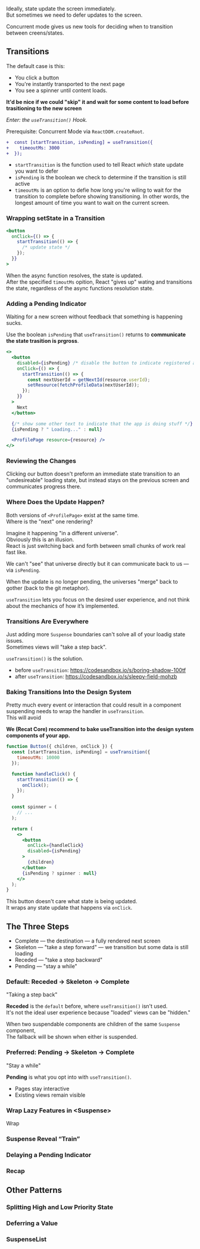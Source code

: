 ---
---

Ideally, state update the screen immediately.  
But sometimes we need to defer updates to the screen.

Concurrent mode gives us new tools for deciding when to transition between creens/states.

## Transitions

The default case is this:

- You click a button
- You're instantly transported to the next page
- You see a spinner until content loads.

**It'd be nice if we could "skip" it and wait for some content to load before trasitioning to the new screen**

_Enter: the `useTransition()` Hook._

Prerequisite: Concurrent Mode via `ReactDOM.createRoot`.

```diff
+  const [startTransition, isPending] = useTransition({
+    timeoutMs: 3000
+  });
```

- `startTransition` is the function used to tell React _which_ state update you want to defer
- `isPending` is the boolean we check to determine if the transition is still active
- `timeoutMs` is an option to defie how long you're wiling to wait for the transition to complete before showing transitioning. In other words, the longest amount of time you want to wait on the current screen.

### Wrapping setState in a Transition

```jsx
<button
  onClick={() => {
    startTransition(() => {
      /* update state */
    });
  }}
>
```

When the async function resolves, the state is updated.  
After the specified `timoutMs` opition, React "gives up" wating and transitions the state, regardless of the async functions resolution state.

### Adding a Pending Indicator

Waiting for a new screen without feedback that something is happening sucks.

Use the boolean `isPending` that `useTransition()` returns to **communicate the state trasition is prgross**.

```jsx
<>
  <button
    disabled={isPending} /* disable the button to indicate registered action */
    onClick={() => {
      startTransition(() => {
        const nextUserId = getNextId(resource.userId);
        setResource(fetchProfileData(nextUserId));
      });
    }}
  >
    Next
  </button>

  {/* show some other text to indicate that the app is doing stuff */}
  {isPending ? " Loading..." : null}

  <ProfilePage resource={resource} />
</>
```

### Reviewing the Changes

Clicking our button doesn't preform an immediate state transition to an "undesireable" loading state, but instead stays on the previous screen and communicates progress there.

### Where Does the Update Happen?

Both versions of `<ProfilePage>` exist at the same time.  
Where is the "next" one rendering?

Imagine it happening "in a different universe".  
Obviously this is an illusion.  
React is just switching back and forth between small chunks of work real fast like.

We can't "see" that universe directly but it can communicate back to us — via `isPending`.

When the update is no longer pending, the universes "merge" back to gother (back to the git metaphor).

`useTransition` lets you focus on the desired user experience, and not think about the mechanics of how it’s implemented.

### Transitions Are Everywhere

Just adding more `Suspense` boundaries can't solve all of your loadig state issues.  
Sometimes views will "take a step back".

`useTransition()` is the solution.

- before `useTransition`: https://codesandbox.io/s/boring-shadow-100tf
- after `useTransition`: https://codesandbox.io/s/sleepy-field-mohzb

### Baking Transitions Into the Design System

Pretty much every event or interaction that could result in a component suspending needs to wrap the handler in `useTransition`.  
This will avoid

**We (Recat Core) recommend to bake useTransition into the design system components of your app.**

```jsx
function Button({ children, onClick }) {
  const [startTransition, isPending] = useTransition({
    timeoutMs: 10000
  });

  function handleClick() {
    startTransition(() => {
      onClick();
    });
  }

  const spinner = (
    // ...
  );

  return (
    <>
      <button
        onClick={handleClick}
        disabled={isPending}
      >
        {children}
      </button>
      {isPending ? spinner : null}
    </>
  );
}
```

This button doesn't care what state is being updated.  
It wraps any state update that happens via `onClick`.

## The Three Steps

- Complete — the destination — a fully rendered next screen
- Skeleton — "take a step forward" — we transition but some data is still loading
- Receded — "take a step backward"
- Pending — "stay a while"

### Default: Receded → Skeleton → Complete

"Taking a step back"

**Receded** is the `default` before, where `useTransition()` isn't used.  
It's not the ideal user experience because "loaded" views can be "hidden."

When two suspendable components are children of the same `Suspense` component,  
The fallback will be shown when either is suspended.

### Preferred: Pending → Skeleton → Complete

"Stay a while"

**Pending** is what you opt into with `useTransition()`.

- Pages stay interactive
- Existing views remain visible

### Wrap Lazy Features in \<Suspense\>

Wrap

### Suspense Reveal “Train”

### Delaying a Pending Indicator

### Recap

## Other Patterns

### Splitting High and Low Priority State

### Deferring a Value

### SuspenseList
